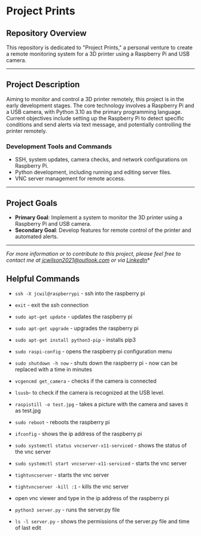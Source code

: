 # **Project Prints**

## **Repository Overview**
This repository is dedicated to "Project Prints," a personal venture to create a remote monitoring system for a 3D printer using a Raspberry Pi and USB camera.

---

## **Project Description**
Aiming to monitor and control a 3D printer remotely, this project is in the early development stages. The core technology involves a Raspberry Pi and a USB camera, with Python 3.10 as the primary programming language. Current objectives include setting up the Raspberry Pi to detect specific conditions and send alerts via text message, and potentially controlling the printer remotely.

### **Development Tools and Commands**
- SSH, system updates, camera checks, and network configurations on Raspberry Pi.
- Python development, including running and editing server files.
- VNC server management for remote access.

---

## **Project Goals**
- **Primary Goal**: Implement a system to monitor the 3D printer using a Raspberry Pi and USB camera.
- **Secondary Goal**: Develop features for remote control of the printer and automated alerts.

---

*For more information or to contribute to this project, please feel free to contact me at [jcwilson2021@outlook.com](mailto:jcwilson2021@outlook.com) or via [LinkedIn](https://www.linkedin.com/in/joriswilson11/)**


## Helpful Commands
- `ssh -X jcwil@raspberrypi` - ssh into the raspberry pi
- `exit` - exit the ssh connection

- `sudo apt-get update` - updates the raspberry pi
- `sudo apt-get upgrade` - upgrades the raspberry pi
- `sudo apt-get install python3-pip` - installs pip3
- `sudo raspi-config` - opens the raspberry pi configuration menu
- `sudo shutdown -h now` - shuts down the raspberry pi - now can be replaced with a time in minutes
- `vcgencmd get_camera` - checks if the camera is connected
- `lsusb`- to check if the camera is recognized at the USB level.
- `raspistill -o test.jpg` - takes a picture with the camera and saves it as test.jpg
- `sudo reboot` - reboots the raspberry pi
- `ifconfig` - shows the ip address of the raspberry pi
- `sudo systemctl status vncserver-x11-serviced` - shows the status of the vnc server
- `sudo systemctl start vncserver-x11-serviced` - starts the vnc server

- `tightvncserver` - starts the vnc server
- `tightvncserver -kill :1` - kills the vnc server
- open vnc viewer and type in the ip address of the raspberry pi

- `python3 server.py` - runs the server.py file
- `ls -l server.py` - shows the permissions of the server.py file and time of last edit
